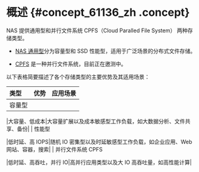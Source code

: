 # 概述 {#concept_61136_zh .concept}

NAS 提供通用型和并行文件系统 CPFS（Cloud Paralled File System） 两种存储类型。

-   [NAS 通用型](intl.zh-CN/产品简介/存储类型/NAS通用型.md#)分为容量型和 SSD 性能型，适用于广泛场景的分布式文件存储。

-   [CPFS](intl.zh-CN/产品简介/存储类型/CPFS并行文件系统.md#) 是一种并行文件系统，目前正在邀测中。


以下表格简要描述了各个存储类型的主要优势及其适用场景：

|类型|优势|应用场景|
|:-|:-|:---|
| 容量型

 |大容量、低成本|大容量扩展以及成本敏感型工作负载，如大数据分析、文件共享、备份|
| 性能型

 |低时延、高 IOPS|随机 IO 密集型以及时延敏感型工作负载，如企业应用、Web 网站、容器，搜索|
| 并行文件系统 CPFS

 |低时延、高吞吐，并行 IO|高并行应用类型以及大 IO 高吞吐量，如高性能计算|

